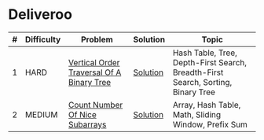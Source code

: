 # Deliveroo

| # | Difficulty | Problem | Solution | Topic |
|---|------------|---------|----------|--------|
| 1 | HARD | [Vertical Order Traversal Of A Binary Tree](https://leetcode.com/problems/vertical-order-traversal-of-a-binary-tree) | [Solution](../coding/datastructures/binaryTree/Traversals.java) | Hash Table, Tree, Depth-First Search, Breadth-First Search, Sorting, Binary Tree |
| 2 | MEDIUM | [Count Number Of Nice Subarrays](https://leetcode.com/problems/count-number-of-nice-subarrays) | [Solution](../coding/algorithms/twoPointerAndSlidingWindow/NiceArray.java) | Array, Hash Table, Math, Sliding Window, Prefix Sum |
